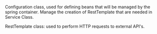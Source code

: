 Configuration class, used for defining beans that will be managed by the spring container. Manage the creation of RestTemplate that are needed in Service Class.

RestTemplate class: used to perform HTTP requests to external API's.